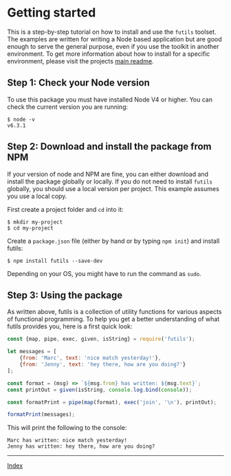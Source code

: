 # Getting started
This is a step-by-step tutorial on how to install and use the `futils` toolset. The examples are written for writing a Node based application but are good enough to serve the general purpose, even if you use the toolkit in another environment. To get more information about how to install for a specific environment, please visit the projects [main readme](../readme.md).

## Step 1: Check your Node version
To use this package you must have installed Node V4 or higher. You can check the current version you are running:
```
$ node -v
v6.3.1
```

## Step 2: Download and install the package from NPM
If your version of node and NPM are fine, you can either download and install the package globally or locally. If you do not need to install `futils` globally, you should use a local version per project. This example assumes you use a local copy.

First create a project folder and `cd` into it:
```
$ mkdir my-project
$ cd my-project
```

Create a `package.json` file (either by hand or by typing `npm init`) and install futils:
```
$ npm install futils --save-dev
```
Depending on your OS, you might have to run the command as `sudo`.

## Step 3: Using the package
As written above, futils is a collection of utility functions for various aspects of functional programming. To help you get a better understanding of what futils provides you, here is a first quick look:
```javascript
const {map, pipe, exec, given, isString} = require('futils');

let messages = [
    {from: 'Marc', text: 'nice match yesterday!'},
    {from: 'Jenny', text: 'hey there, how are you doing?'}
];

const format = (msg) => `${msg.from} has written: ${msg.text}`;
const printOut = given(isString, console.log.bind(console));

const formatPrint = pipe(map(format), exec('join', '\n'), printOut);

formatPrint(messages);
```

This will print the following to the console:
```
Marc has written: nice match yesterday!
Jenny has written: hey there, how are you doing?
```

---
[Index](./readme.md)






